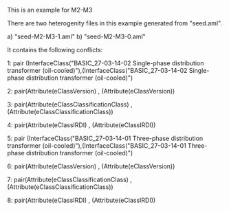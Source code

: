 This is an example for M2-M3

There are two heterogenity files in this example generated from "seed.aml".

a) "seed-M2-M3-1.aml"
b) "seed-M2-M3-0.aml"

It contains the following conflicts:

1: pair (InterfaceClass("BASIC_27-03-14-02 Single-phase distribution transformer (oil-cooled)"),(InterfaceClass("BASIC_27-03-14-02 Single-phase distribution transformer (oil-cooled)")

2: pair(Attribute(eClassVersion) , (Attribute(eClassVersion))

3: pair(Attribute(eClassClassificationClass) , (Attribute(eClassClassificationClass))

4: pair(Attribute(eClassIRDI) , (Attribute(eClassIRDI))


5: pair (InterfaceClass("BASIC_27-03-14-01 Three-phase distribution transformer (oil-cooled)"),(InterfaceClass("BASIC_27-03-14-01 Three-phase distribution transformer (oil-cooled)")

6: pair(Attribute(eClassVersion) , (Attribute(eClassVersion))

7: pair(Attribute(eClassClassificationClass) , (Attribute(eClassClassificationClass))

8: pair(Attribute(eClassIRDI) , (Attribute(eClassIRDI))


